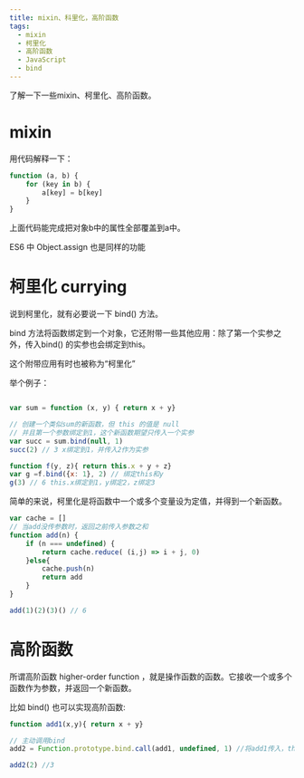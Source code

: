 ```yaml
---
title: mixin、科里化，高阶函数
tags:
  - mixin
  - 柯里化
  - 高阶函数
  - JavaScript
  - bind
---
```


了解一下一些mixin、柯里化、高阶函数。

<!-- more -->

# mixin

用代码解释一下：

```javascript
function (a, b) {
    for (key in b) {
        a[key] = b[key]
    }
}
```

上面代码能完成把对象b中的属性全部覆盖到a中。

ES6 中 Object.assign 也是同样的功能

# 柯里化 currying

说到柯里化，就有必要说一下 bind() 方法。

bind 方法将函数绑定到一个对象，它还附带一些其他应用：除了第一个实参之外，传入bind() 的实参也会绑定到this。

这个附带应用有时也被称为“柯里化”

举个例子：

```javascript

var sum = function (x, y) { return x + y}

// 创建一个类似sum的新函数，但 this 的值是 null
// 并且第一个参数绑定到1，这个新函数期望只传入一个实参
var succ = sum.bind(null, 1)
succ(2) // 3 x绑定到1，并传入2作为实参

function f(y, z){ return this.x + y + z} 
var g =f.bind({x: 1}, 2) // 绑定this和y
g(3) // 6 this.x绑定到1，y绑定2，z绑定3
```

简单的来说，柯里化是将函数中一个或多个变量设为定值，并得到一个新函数。

```javascript
var cache = []
// 当add没传参数时，返回之前传入参数之和
function add(n) {
    if (n === undefined) {
        return cache.reduce( (i,j) => i + j, 0)
    }else{
        cache.push(n)
        return add
    }
}

add(1)(2)(3)() // 6
```

# 高阶函数

所谓高阶函数 higher-order function ，就是操作函数的函数。它接收一个或多个函数作为参数，并返回一个新函数。

比如 bind() 也可以实现高阶函数:

```javascript
function add1(x,y){ return x + y}

// 主动调用bind
add2 = Function.prototype.bind.call(add1, undefined, 1) //将add1传入，this的值绑定到undefined，x的值绑定到1

add2(2) //3
```
